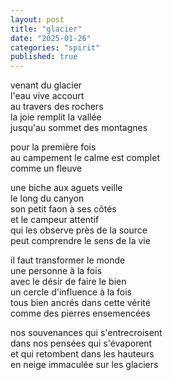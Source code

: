 ```yaml
---
layout: post
title: "glacier"
date: "2025-01-26"
categories: "spirit"
published: true
---
```


venant du glacier  
l'eau vive accourt  
au travers des rochers  
la joie remplit la vallée  
jusqu'au sommet des montagnes  

pour la première fois  
au campement le calme est complet  
comme un fleuve  

une biche aux aguets veille  
le long du canyon  
son petit faon à ses côtés  
et le campeur attentif  
qui les observe près de la source  
peut comprendre le sens de la vie  

il faut transformer le monde  
une personne à la fois  
avec le désir de faire le bien  
un cercle d'influence à la fois  
tous bien ancrés dans cette vérité  
comme des pierres ensemencées  

nos souvenances qui s'entrecroisent  
dans nos pensées qui s'évaporent  
et qui retombent dans les hauteurs  
en neige immaculée sur les glaciers  
